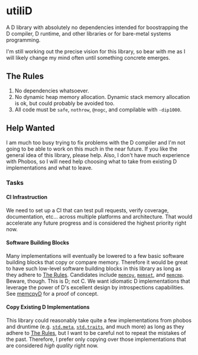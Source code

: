 # utiliD
A D library with absolutely no dependencies intended for boostrapping the D compiler, D runtime, and other libraries or for bare-metal systems programming.

I'm still working out the precise vision for this library, so bear with me as I will likely change my mind often until something concrete emerges.

## The Rules
1. No dependencies whatsoever.
2. No dynamic heap memory allocation.  Dynamic stack memory allocation is ok, but could probably be avoided too.
3. All code must be `safe`, `nothrow`, `@nogc`, and compilable with `-dip1000`.

## Help Wanted
I am much too busy trying to fix problems with the D compiler and I'm not going to be able to work on this much in the near future.
If you like the general idea of this library, please help.  Also, I don't have much experience with Phobos, so I will need help choosing what to take from existing D implementations and what to leave.

### Tasks

#### CI Infrastruction
We need to set up a CI that can test pull requests, verify coverage, documentation, etc... across multiple platforms and architecture.  That would accelerate any future progress and is considered the highest priority right now.

#### Software Building Blocks
Many implementations will eventually be lowered to a few basic software building blocks that copy or compare memory. Therefore it would be great to have such low-level software building blocks in this library as long as they adhere to [The Rules](#Rules). Candidates include [`memcpy`](http://www.cplusplus.com/reference/cstring/memcpy/), [`memset`](http://www.cplusplus.com/reference/cstring/memset/?kw=memset), and [`memcmp`](http://www.cplusplus.com/reference/cstring/memcmp/).  Beware, though.  This is D; not C.  We want idiomatic D implementations that leverage the power of D's excellent design by introspections capabilities.  See [memcpyD](https://github.com/JinShil/memcpyD) for a proof of concept.

#### Copy Existing D Implementations
This library could reasonably take quite a few implementations from phobos and druntime (e.g. [`std.meta`](https://dlang.org/phobos/std_meta.html), [`std.traits`](https://dlang.org/phobos/std_traits.html), and much more) as long as they adhere to [The Rules](#Rules), but I want to be careful not to repeat the mistakes of the past.  Therefore, I prefer only copying over those implementations that are considered *high quality* right now.
